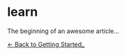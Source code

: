 # learn

The beginning of an awesome article...



[<- Back to Getting Started_](../docs%2Fgetting-started.md)
